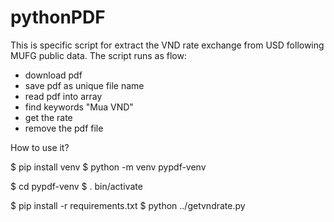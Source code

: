 # pythonPDF

This is specific script for extract the VND rate exchange from USD following MUFG public data.
The script runs as flow:
 - download pdf
 - save pdf as unique file name
 - read pdf into array
 - find keywords "Mua VND"
 - get the rate
 - remove the pdf file

How to use it?

$ pip install venv
$ python -m venv pypdf-venv

$ cd pypdf-venv
$ . bin/activate

$ pip install -r requirements.txt
$ python ../getvndrate.py
